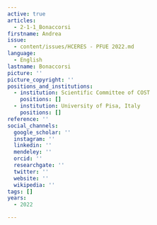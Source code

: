 ```yaml
---
active: true
articles:
  - 2-1-1_Bonaccorsi
firstname: Andrea
issue:
  - content/issues/HCERES - PFUE 2022.md
language:
  - English
lastname: Bonaccorsi
picture: ''
picture_copyright: ''
positions_and_institutions:
  - institution: Scientific Committee of COST
    positions: []
  - institution: University of Pisa, Italy
    positions: []
reference: ''
social_channels:
  google_scholar: ''
  instagram: ''
  linkedin: ''
  mendeley: ''
  orcid: ''
  researchgate: ''
  twitter: ''
  website: ''
  wikipedia: ''
tags: []
years:
  - 2022

---
```

